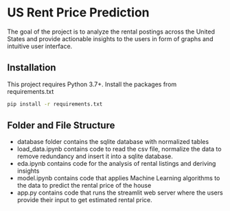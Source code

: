# US Rent Price Prediction 

The goal of the project is to analyze the rental postings across the United States and provide actionable insights to the users in form of graphs and intuitive user interface.

## Installation

This project requires Python 3.7+. Install the packages from requirements.txt

```sh
pip install -r requirements.txt
```

## Folder and File Structure

 - database folder contains the sqlite database with normalized tables
 - load_data.ipynb contains code to read the csv file, normalize the data to remove redundancy and insert it into a sqlite database. 
 - eda.ipynb contains code for the analysis of rental listings and deriving insights
 - model.ipynb contains code that applies Machine Learning algorithms to the data to predict the rental price of the house 
 - app.py contains code that runs the streamlit web server where the users provide their input to get estimated rental price. 
